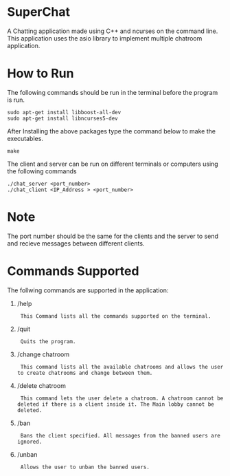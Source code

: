 # SuperChat
A Chatting application made using C++ and ncurses on the command line. This application uses the asio library to implement multiple chatroom application. 

# How to Run
The following commands should be run in the terminal before the program is run.
     
    sudo apt-get install libboost-all-dev
    sudo apt-get install libncurses5-dev
     
After Installing the above packages type the command below to make the executables.

    make
    
The client and server can be run on different terminals or computers using the following commands

    ./chat_server <port_number>
    ./chat_client <IP_Address > <port_number>
  
# Note
The port number should be the same for the clients and the server to send and recieve messages between different clients.

# Commands Supported
The follwing commands are supported in the application:

1.   /help

          This Command lists all the commands supported on the terminal.
2.   /quit
          
          Quits the program.
3.   /change chatroom
          
          This command lists all the available chatrooms and allows the user to create chatrooms and change between them.
4.   /delete chatroom

          This command lets the user delete a chatroom. A chatroom cannot be deleted if there is a client inside it. The Main lobby cannot be deleted.
5.   /ban

          Bans the client specified. All messages from the banned users are ignored.
6.   /unban

          Allows the user to unban the banned users.
